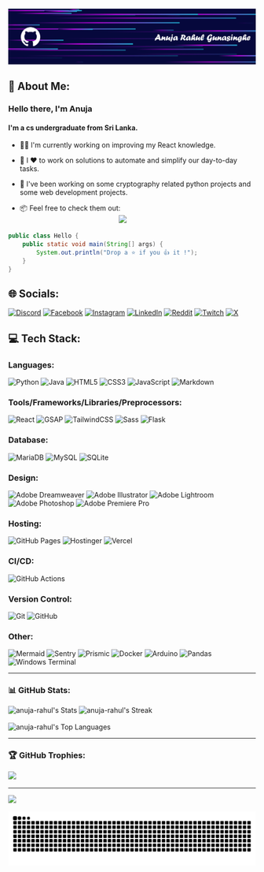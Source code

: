 [![Portfolio](banner.png)](https://anuja-rahul-portfolio.vercel.app) 
## 💫 About Me:
### Hello there, I'm Anuja  

####  I'm a cs undergraduate from Sri Lanka. 

- 👨‍💻  I'm currently working on improving my React knowledge.

- 🚀  I ❤ to work on solutions to automate and simplify our day-to-day tasks.  

- 🔐  I've been working on some cryptography related python projects and some web development projects.  

- 📦  Feel free to check them out:  
&nbsp;&nbsp;&nbsp;&nbsp;&nbsp;&nbsp;&nbsp;&nbsp;&nbsp;&nbsp;&nbsp;&nbsp;&nbsp;&nbsp;&nbsp;&nbsp;&nbsp;&nbsp;&nbsp;
&nbsp;&nbsp;&nbsp;&nbsp;&nbsp;&nbsp;&nbsp;&nbsp;&nbsp;&nbsp;&nbsp;&nbsp;&nbsp;&nbsp;&nbsp;&nbsp;&nbsp;&nbsp;&nbsp;
&nbsp;&nbsp;&nbsp;&nbsp;&nbsp;&nbsp;&nbsp;&nbsp;&nbsp;&nbsp;&nbsp;<a href="https://github.com/anuja-rahul?tab=repositories">![](https://img.shields.io/badge/Repositories-000033?style=for-the-badge&logo=github)</a>


```java
public class Hello {
    public static void main(String[] args) {
        System.out.println("Drop a ⭐ if you 👍 it !");
    }
}
```


## 🌐 Socials:
[![Discord](https://img.shields.io/badge/Discord-000?logo=discord)](https://discord.gg/https://discord.com/invite/hkeRphFm) 
[![Facebook](https://img.shields.io/badge/Facebook-000?logo=Facebook&logoColor=316ff6)](https://facebook.com/anuja.gunasinghe?sfnsn=wa&mibextid=RUbZ1f) 
[![Instagram](https://img.shields.io/badge/Instagram-000?logo=Instagram)](https://instagram.com/anuja__rahul) 
[![LinkedIn](https://img.shields.io/badge/LinkedIn-000?logo=linkedin)](https://linkedin.com/in/anuja-rahul-gunasinghe-83b589266/) 
[![Reddit](https://img.shields.io/badge/Reddit-000?logo=Reddit)](https://reddit.com/user/ARG0712) 
[![Twitch](https://img.shields.io/badge/Twitch-000?logo=Twitch)](https://twitch.tv/madrush07) 
[![X](https://img.shields.io/badge/X-000?logo=X)](https://x.com/Anuja_Rahul07) 

<!-- 
![OpenCV](https://img.shields.io/badge/opencv-%23white.svg?style=for-the-badge&logo=opencv&logoColor=white) 
![MicrosoftSQLServer](https://img.shields.io/badge/Microsoft%20SQL%20Server-CC2927?style=for-the-badge&logo=microsoft%20sql%20server&logoColor=white)
![C++](https://img.shields.io/badge/c++-%2300599C.svg?style=for-the-badge&logo=c%2B%2B&logoColor=white) 
![TOR](https://img.shields.io/badge/tor-%237E4798.svg?style=for-the-badge&logo=tor-project&logoColor=white) 
![Google Cloud](https://img.shields.io/badge/GoogleCloud-%234285F4.svg?style=for-the-badge&logo=google-cloud&logoColor=white) 
![Portfolio](https://img.shields.io/badge/Portfolio-%23000000.svg?style=for-the-badge&logo=firefox&logoColor=#FF7139) 
![NumPy](https://img.shields.io/badge/numpy-%23013243.svg?style=for-the-badge&logo=numpy&logoColor=white)
![TensorFlow](https://img.shields.io/badge/TensorFlow-000?style=for-the-badge&logo=TensorFlow)

![Django](https://img.shields.io/badge/django-000?style=for-the-badge&logo=django&logoColor=F9A21C)
![Postgres](https://img.shields.io/badge/postgres-000?style=for-the-badge&logo=postgresql) 
![Raspberry Pi](https://img.shields.io/badge/-RaspberryPi-000?style=for-the-badge&logo=Raspberry-Pi&logoColor=C31A1F) 
![Matplotlib](https://img.shields.io/badge/Matplotlib-000?style=for-the-badge&logo=Matplotlib)
![Bootstrap](https://img.shields.io/badge/bootstrap-000?style=for-the-badge&logo=bootstrap)
![Adobe](https://img.shields.io/badge/adobe-000?style=for-the-badge&logo=adobe&logoColor=FF0000) 
![Adobe Creative Cloud](https://img.shields.io/badge/Adobe%20Creative%20Cloud-000?style=for-the-badge&logo=Adobe%20Creative%20Cloud&logoColor=FFC107) 
![Linode](https://img.shields.io/badge/linode-000?style=for-the-badge&logo=linode) 
![Anaconda](https://img.shields.io/badge/Anaconda-000?style=for-the-badge&logo=anaconda)
-->

## 💻 Tech Stack:

### Languages:  

![Python](https://img.shields.io/badge/python-000?style=for-the-badge&logo=python) 
![Java](https://img.shields.io/badge/java-000?style=for-the-badge&logo=openjdk&logoColor=f89820) 
![HTML5](https://img.shields.io/badge/html5-000?style=for-the-badge&logo=html5) 
![CSS3](https://img.shields.io/badge/css3-000?style=for-the-badge&logo=css3&logoColor=264de4) 
![JavaScript](https://img.shields.io/badge/javascript-000?style=for-the-badge&logo=javascript) 
![Markdown](https://img.shields.io/badge/-Markdown-000?style=for-the-badge&logo=markdown&logoColor=CCCCCC)

### Tools/Frameworks/Libraries/Preprocessors:

![React](https://img.shields.io/badge/-react-000?style=for-the-badge&logo=react)
![GSAP](https://img.shields.io/badge/-gsap-000?style=for-the-badge&logo=greensock&logoColor=33FF33)
![TailwindCSS](https://img.shields.io/badge/-tailwindcss-000?style=for-the-badge&logo=tailwindcss)
![Sass](https://img.shields.io/badge/-Sass-000?style=for-the-badge&logo=sass)
![Flask](https://img.shields.io/badge/flask-000?style=for-the-badge&logo=flask&logoColor=41B883)

[//]: # (![Vite]&#40;https://img.shields.io/badge/-Vite-000?style=for-the-badge&logo=vite&#41;)
[//]: # (![Next.js]&#40;https://img.shields.io/badge/-Next.js-000?style=for-the-badge&logo=next.js&#41;)

### Database:  

![MariaDB](https://img.shields.io/badge/MariaDB-000?style=for-the-badge&logo=mariadb&logoColor=0079BF) 
![MySQL](https://img.shields.io/badge/mysql-000?style=for-the-badge&logo=mysql)
![SQLite](https://img.shields.io/badge/sqlite-000?style=for-the-badge&logo=sqlite&logoColor=00A6ED)

### Design:  

![Adobe Dreamweaver](https://img.shields.io/badge/Adobe%20Dreamweaver-000?style=for-the-badge&logo=Adobe%20Dreamweaver) 
![Adobe Illustrator](https://img.shields.io/badge/adobe%20illustrator-000?style=for-the-badge&logo=adobe%20illustrator) 
![Adobe Lightroom](https://img.shields.io/badge/Adobe%20Lightroom-000?style=for-the-badge&logo=Adobe%20Lightroom)
![Adobe Photoshop](https://img.shields.io/badge/adobe%20photoshop-000?style=for-the-badge&logo=adobe%20photoshop) 
![Adobe Premiere Pro](https://img.shields.io/badge/Adobe%20Premiere%20Pro-000?style=for-the-badge&logo=Adobe%20Premiere%20Pro)

### Hosting:
![GitHub Pages](https://img.shields.io/badge/-GitHub%20Pages-000?style=for-the-badge&logo=github)
![Hostinger](https://img.shields.io/badge/-Hostinger-000?style=for-the-badge&logo=hostinger&logoColor=008B5E)
![Vercel](https://img.shields.io/badge/-Vercel-000?style=for-the-badge&logo=vercel&logoColor=000080)


### CI/CD:
![GitHub Actions](https://img.shields.io/badge/-github%20actions-000?style=for-the-badge&logo=githubactions)

### Version Control:
![Git](https://img.shields.io/badge/-Git-000?style=for-the-badge&logo=git)
![GitHub](https://img.shields.io/badge/-GitHub-000?style=for-the-badge&logo=github)

### Other:


![Mermaid](https://img.shields.io/badge/Mermaid-000?style=for-the-badge&logo=mermaid)
![Sentry](https://img.shields.io/badge/-Sentry-000?style=for-the-badge&logo=sentry&logoColor=1A86FD)
![Prismic](https://img.shields.io/badge/prismic-000?style=for-the-badge&logo=prismic)
![Docker](https://img.shields.io/badge/docker-000?style=for-the-badge&logo=docker)
![Arduino](https://img.shields.io/badge/-Arduino-000?style=for-the-badge&logo=Arduino&logoColor=00979D)
![Pandas](https://img.shields.io/badge/pandas-000?style=for-the-badge&logo=pandas&logoColor=007FFF)
![Windows Terminal](https://img.shields.io/badge/Windows%20Terminal-000?style=for-the-badge&logo=windows-terminal&logoColor=E0E0E0) 

---

### 📊 GitHub Stats:
![anuja-rahul's Stats](https://github-readme-stats.vercel.app/api?username=anuja-rahul&theme=nightowl&show_icons=true&hide_border=true&count_private=true&rank_icon=github&include_all_commits=false)
![anuja-rahul's Streak](https://github-readme-streak-stats.herokuapp.com/?user=anuja-rahul&theme=nightowl&hide_border=true)
<br/><br/>
![anuja-rahul's Top Languages](https://github-readme-stats.vercel.app/api/top-langs/?username=anuja-rahul&theme=nightowl&show_icons=true&hide_border=true&layout=compact&langs_count=8)

---

### 🏆 GitHub Trophies:
![](https://github-profile-trophy.vercel.app/?username=anuja-rahul&theme=tokyonight&no-frame=false&no-bg=true&margin-w=4&row=2&column=4)

---
[![](https://visitcount.itsvg.in/api?id=anuja-rahul&icon=0&color=0)](https://visitcount.itsvg.in)


<p>
<img src="https://github.com/anuja-rahul/anuja-rahul/blob/output/github-contribution-grid-snake-dark.svg" 
alt="snake animation svg">
</p>


<!--

![anuja-rahul github-stats](https://stats.dooboo.io/api/github-stats-advanced?login=anuja-rahul)
![anuja-rahul github-trophies](https://stats.dooboo.io/api/github-trophies?login=anuja-rahul)


### ✍️ Random Dev Quote:
![](https://quotes-github-readme.vercel.app/api?type=horizontal&theme=radical)


### 🔝 Top Contributed Repo
![](https://github-contributor-stats.vercel.app/api?username=anuja-rahul&limit=5&theme=dark&combine_all_yearly_contributions=true)


<p>
<img src="https://github.com/anuja-rahul/anuja-rahul/blob/main/github-user-contribution.svg"
 alt="github-user-contribution.svg">
</p>

![](https://komarev.com/ghpvc/?username=anuja-rahul&color=blue&style=flat&label=Profile+Views&base=237)
![GitHub Views](https://komarev.com/ghpvc/?username=anuja-rahul&color=7916C2&style=flat&label=Profile+Views&base=320)
<p align="left"> 
    <img src="https://komarev.com/ghpvc/?username=anuja-rahul&label=Profile+Views&base=320&color=0e75b6&style=flat" alt="views" /> 
</p>

-->

